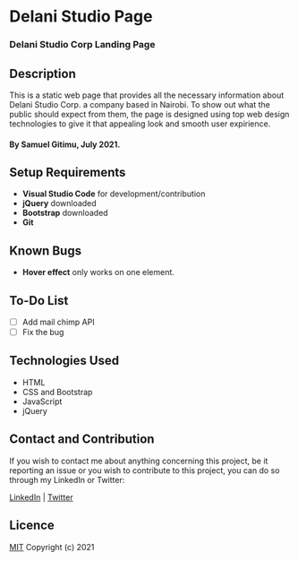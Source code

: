 # Delani Studio Page
### Delani Studio Corp Landing Page
## Description
This is a static web page that provides all the necessary information about Delani Studio Corp. a company based in Nairobi. To show out what the public should expect from them, the page is designed using top web design technologies to give it that appealing look and smooth user expirience.
#### By Samuel Gitimu, July 2021. 
## Setup Requirements
- **Visual Studio Code** for development/contribution
- **jQuery** downloaded
- **Bootstrap** downloaded
- **Git**
## Known Bugs
- **Hover effect** only works on one element.
## To-Do List
 - [ ] Add mail chimp API
 - [ ] Fix the bug

## Technologies Used
 - HTML
 - CSS and Bootstrap
 - JavaScript
 - jQuery
## Contact and Contribution
If you wish to contact me about anything concerning this project, be it reporting an issue or you wish to contribute to this project, you can do so through my LinkedIn or Twitter:

 [LinkedIn](https://linkedin.com) | [Twitter](https://twitter.com)
## Licence
[MIT](https://github.com/Samueelx/delani-studio-replica/blob/master/LICENCE)
Copyright   (c)     2021